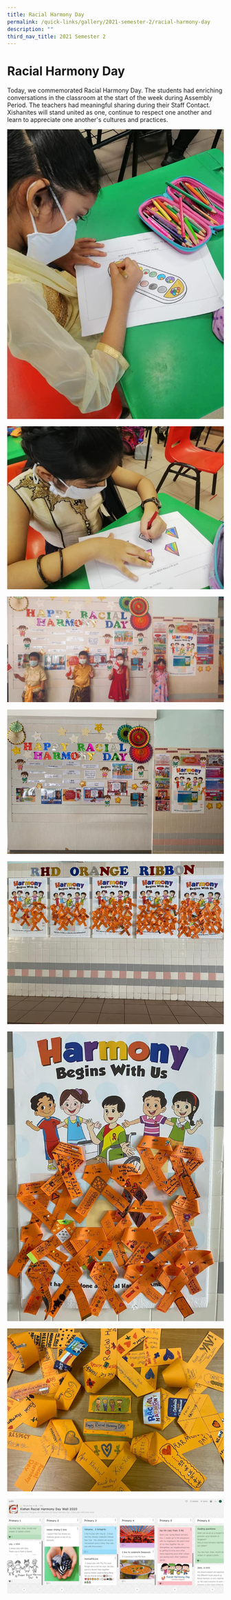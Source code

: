 ```yaml
---
title: Racial Harmony Day
permalink: /quick-links/gallery/2021-semester-2/racial-harmony-day
description: ""
third_nav_title: 2021 Semester 2
---
```

# **Racial Harmony Day**

Today, we commemorated Racial Harmony Day. The students had enriching conversations in the classroom at the start of the week during Assembly Period. The teachers had meaningful sharing during their Staff Contact. Xishanites will stand united as one, continue to respect one another and learn to appreciate one another's cultures and practices.

![](/images/1%20(5).jpg)

![](/images/2%20(5).jpg)

![](/images/3%20(4).jpg)

![](/images/4%20(4).jpg)

![](/images/5%20(4).jpg)

![](/images/6%20(3).jpg)

![](/images/7%20(3).jpg)

![](/images/8%20(4).jpg)